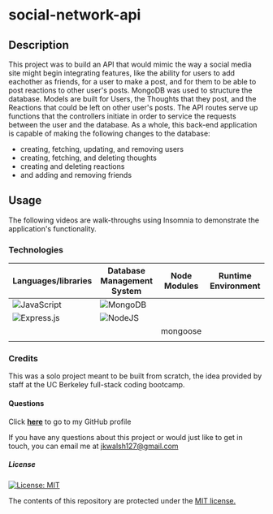 # social-network-api

## Description
This project was to build an API that would mimic the way a social media site might begin integrating features, like the ability for users to add eachother as friends, for a user to make a post, and for them to be able to post reactions to other user's posts. MongoDB was used to structure the database. Models are built for Users, the Thoughts that they post, and the Reactions that could be left on other user's posts. The API routes serve up functions that the controllers initiate in order to service the requests between the user and the database. As a whole, this back-end application is capable of making the following changes to the database:
- creating, fetching, updating, and removing users
- creating, fetching, and deleting thoughts
- creating and deleting reactions
- and adding and removing friends


## Usage
The following videos are walk-throughs using Insomnia to demonstrate the application's functionality.

### Technologies
|   Languages/libraries   | Database Management System  |  Node Modules | Runtime Environment
| ----------- | ----------- | ----------- |  ----------- | 
| ![JavaScript](https://img.shields.io/badge/javascript-%23323330.svg?style=for-the-badge&logo=javascript&logoColor=%23F7DF1E) | ![MongoDB](https://img.shields.io/badge/MongoDB-%234ea94b.svg?style=for-the-badge&logo=mongodb&logoColor=white)
 | ![Express.js](https://img.shields.io/badge/express.js-%23404d59.svg?style=for-the-badge&logo=express&logoColor=%2361DAFB) | ![NodeJS](https://img.shields.io/badge/node.js-6DA55F?style=for-the-badge&logo=node.js&logoColor=white)  |
|   |   |  mongoose |   |
|   |   |   |   |

### Credits
This was a solo project meant to be built from scratch, the idea provided by staff at the UC Berkeley full-stack coding bootcamp.

#### Questions
Click <a href="https://github.com/jkwalsh127" target="_blank">**here**<a> to go to my GitHub profile

If you have any questions about this project or would just like to get in touch, you can email me at <a href="mailto:jkwalsh127@gmail.com" target="_blank">jkwalsh127@gmail.com</a>

##### License
[![License: MIT](https://img.shields.io/badge/License-MIT-yellow.svg)](https://opensource.org/licenses/MIT)

The contents of this repository are protected under the <a href="https://opensource.org/licenses/MIT">MIT license.</a>
